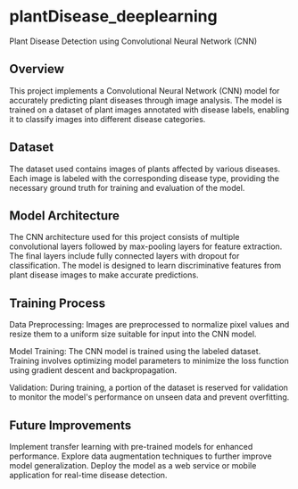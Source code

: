 # plantDisease_deeplearning
Plant Disease Detection using Convolutional Neural Network (CNN)
## Overview
This project implements a Convolutional Neural Network (CNN) model for accurately predicting plant diseases through image analysis. The model is trained on a dataset of plant images annotated with disease labels, enabling it to classify images into different disease categories.

## Dataset
The dataset used contains images of plants affected by various diseases. Each image is labeled with the corresponding disease type, providing the necessary ground truth for training and evaluation of the model.

## Model Architecture
The CNN architecture used for this project consists of multiple convolutional layers followed by max-pooling layers for feature extraction. The final layers include fully connected layers with dropout for classification. The model is designed to learn discriminative features from plant disease images to make accurate predictions.

## Training Process
Data Preprocessing: Images are preprocessed to normalize pixel values and resize them to a uniform size suitable for input into the CNN model.

Model Training: The CNN model is trained using the labeled dataset. Training involves optimizing model parameters to minimize the loss function using gradient descent and backpropagation.

Validation: During training, a portion of the dataset is reserved for validation to monitor the model's performance on unseen data and prevent overfitting.

## Future Improvements
Implement transfer learning with pre-trained models for enhanced performance.
Explore data augmentation techniques to further improve model generalization.
Deploy the model as a web service or mobile application for real-time disease detection.
